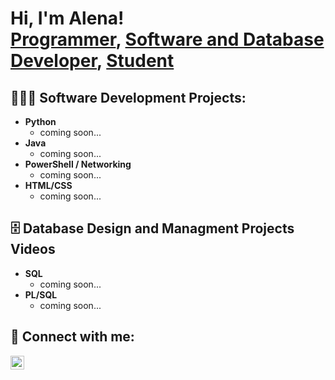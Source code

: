 <h1>Hi, I'm Alena! <br/><a href="https://github.com/joshmadakor1">Programmer</a>, <a href="https://www.linkedin.com/in/joshmadakor/">Software and Database Developer</a>, <a href="https://www.youtube.com/c/joshmadakor">Student</a></h1>

<h2> 👩🏼‍💻 Software Development Projects:</h2>

- <b> Python </b>
  - coming soon...
- <b> Java </b>
  - coming soon... </b></i>
- <b>PowerShell / Networking</b>
  - coming soon... </b></i>
- <b>HTML/CSS </b>
  - coming soon...
<h2> 🗄 Database Design and Managment Projects Videos</h2>

- <b> SQL </b>
  - coming soon...
- <b> PL/SQL </b>
  - coming soon...

<h2> 🤳 Connect with me:</h2>

[<img align="left" alt="Alena Santalova | LinkedIn" width="22px" src="https://cdn.jsdelivr.net/npm/simple-icons@v3/icons/linkedin.svg" />][linkedin]



[linkedin]: www.linkedin.com/in/santalova-alena-302413116

<!--


Here are some ideas to get you started:

- 🔭 I’m currently working on ...
- 🌱 I’m currently learning ...
- 👯 I’m looking to collaborate on ...
- 🤔 I’m looking for help with ...
- 💬 Ask me about ...
- 📫 How to reach me: ...
- 😄 Pronouns: ...
- ⚡ Fun fact: ...
-->
